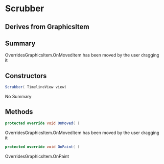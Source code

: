 # Scrubber

## Derives from GraphicsItem

## Summary

OverridesGraphicsItem.OnMovedItem has been moved by the user dragging it
## Constructors

```c#
Scrubber( TimelineView view) 
```
No Summary
## Methods

```c#
protected override void OnMoved( ) 
```
OverridesGraphicsItem.OnMovedItem has been moved by the user dragging it
```c#
protected override void OnPaint( ) 
```
OverridesGraphicsItem.OnPaint
